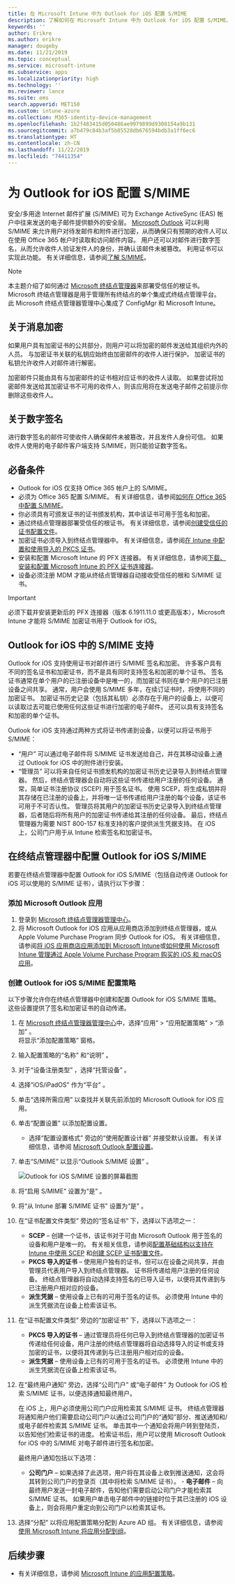 ```yaml
---
title: 在 Microsoft Intune 中为 Outlook for iOS 配置 S/MIME
description: 了解如何在 Microsoft Intune 中为 Outlook for iOS 配置 S/MIME。
keywords: ''
author: Erikre
ms.author: erikre
manager: dougeby
ms.date: 11/21/2019
ms.topic: conceptual
ms.service: microsoft-intune
ms.subservice: apps
ms.localizationpriority: high
ms.technology: ''
ms.reviewer: lance
ms.suite: ems
search.appverid: MET150
ms.custom: intune-azure
ms.collection: M365-identity-device-management
ms.openlocfilehash: 1b2f483415d050486ae9979899d9308154a9b131
ms.sourcegitcommit: a7b479c84b3af5b85528db676594bdb3a1ff6ec6
ms.translationtype: HT
ms.contentlocale: zh-CN
ms.lasthandoff: 11/22/2019
ms.locfileid: "74411354"
---
```

# <a name="configure-smime-with-outlook-for-ios"></a>为 Outlook for iOS 配置 S/MIME

安全/多用途 Internet 邮件扩展 (S/MIME) 可为 Exchange ActiveSync (EAS) 帐户中往来发送的电子邮件提供额外的安全层。 [Microsoft Outlook](https://aka.ms/omsmime) 可以利用 S/MIME 来允许用户对待发邮件和附件进行加密，从而确保只有预期的收件人可以在使用 Office 365 帐户时读取和访问邮件内容。 用户还可以对邮件进行数字签名，从而允许收件人验证发件人的身份，并确认该邮件未被篡改。 利用证书可以实现此功能。 有关详细信息，请参阅[了解 S/MIME](https://docs.microsoft.com/previous-versions/tn-archive/aa995740(v=exchg.65)?redirectedfrom=MSDN)。

> [!NOTE]
> 本主题介绍了如何通过 [Microsoft 终结点管理器](https://go.microsoft.com/fwlink/?linkid=2109431)来部署受信任的根证书。 Microsoft 终结点管理器是用于管理所有终结点的单个集成式终结点管理平台。 此 Microsoft 终结点管理器管理中心集成了 ConfigMgr 和 Microsoft Intune。

## <a name="about-message-encryption"></a>关于消息加密
如果用户具有加密证书的公共部分，则用户可以将加密的邮件发送给其组织内外的人员。 与加密证书关联的私钥应始终由加密邮件的收件人进行保护。 加密证书的私钥允许收件人对邮件进行解密。

加密邮件只能由具有与加密邮件的证书相对应证书的收件人读取。 如果尝试将加密邮件发送给其加密证书不可用的收件人，则该应用将在发送电子邮件之前提示你删除这些收件人。

## <a name="about-digital-signatures"></a>关于数字签名
进行数字签名的邮件可使收件人确保邮件未被篡改，并且发件人身份可信。 如果收件人使用的电子邮件客户端支持 S/MIME，则只能验证数字签名。

## <a name="prerequisites"></a>必备条件
- Outlook for iOS 仅支持 Office 365 帐户上的 S/MIME。
- 必须为 Office 365 配置 S/MIME。 有关详细信息，请参阅[如何在 Office 365中配置 S/MIME](https://techcommunity.microsoft.com/t5/Exchange-Team-Blog/How-to-Configure-S-MIME-in-Office-365/ba-p/584516)。
- 你必须具有可颁发证书的证书颁发机构，其中该证书可用于签名和加密。
- 通过终结点管理器部署受信任的根证书。 有关详细信息，请参阅[创建受信任的证书配置文件](~/protect/certificates-configure.md#create-trusted-certificate-profiles)。
- 加密证书必须导入到终结点管理器中。 有关详细信息，请参阅[在 Intune 中配置和使用导入的 PKCS 证书](~/protect/certificates-imported-pfx-configure.md)。
- 安装和配置 Microsoft Intune 的 PFX 连接器。 有关详细信息，请参阅[下载、安装和配置 Microsoft Intune 的 PFX 证书连接器](~/protect/certificates-imported-pfx-configure.md#download-install-and-configure-the-pfx-certificate-connector-for-microsoft-intune)。
- 设备必须注册 MDM 才能从终结点管理器自动接收受信任的根和 S/MIME 证书。

> [!IMPORTANT]
> 必须下载并安装更新后的 PFX 连接器（版本 6.1911.11.0 或更高版本），Microsoft Intune 才能将 S/MIME 加密证书用于 Outlook for iOS。

## <a name="smime-support-in-outlook-for-ios"></a>Outlook for iOS 中的 S/MIME 支持
Outlook for iOS 支持使用证书对邮件进行 S/MIME 签名和加密。 许多客户具有不同的签名证书和加密证书，而不是具有同时支持签名和加密的单个证书。 签名证书通常在单个用户的已注册设备中是唯一的，而加密证书则在单个用户的已注册设备之间共享。 通常，用户会使用 S/MIME 多年，在续订证书时，将使用不同的加密证书。 加密证书历史记录（包括其私钥）必须存在于用户的设备上，以便可以读取过去可能已使用任何这些证书进行加密的电子邮件。 还可以具有支持签名和加密的单个证书。

Outlook for iOS 支持通过两种方式将证书传递到设备，以便可以将证书用于 S/MIME：

- “用户”  可以通过电子邮件将 S/MIME 证书发送给自己，并在其移动设备上通过 Outlook for iOS 中的附件进行安装。
- “管理员”  可以将来自任何证书颁发机构的加密证书历史记录导入到终结点管理器。 然后，终结点管理器会自动将这些证书传递给用户注册的任何设备。 通常，简单证书注册协议 (SCEP) 用于签名证书。 使用 SCEP，将生成私钥并将其存储在已注册的设备上，并将唯一证书传递给用户注册的每个设备，该证书可用于不可否认性。 管理员将其用户的加密证书历史记录导入到终结点管理器，后者随后将所有用户的加密证书传递给其注册的任何设备。 最后，终结点管理器为需要 NIST 800-157 标准支持的客户提供派生凭据支持。 在 iOS 上，公司门户用于从 Intune 检索签名和加密证书。

## <a name="configuring-outlook-for-ios-smime-in-endpoint-manager"></a>在终结点管理器中配置 Outlook for iOS S/MIME
若要在终结点管理器中配置 Outlook for iOS S/MIME（包括自动传递 Outlook for iOS 可以使用的 S/MIME 证书），请执行以下步骤：

### <a name="add-the-microsoft-outlook-app"></a>添加 Microsoft Outlook 应用
1. 登录到 [Microsoft 终结点管理器管理中心](https://go.microsoft.com/fwlink/?linkid=2109431)。
2. 将 Microsoft Outlook for iOS 应用从应用商店添加到终结点管理器，或从 Apple Volume Purchase Program 同步 Outlook for iOS。 有关详细信息，请参阅[将 iOS 应用商店应用添加到 Microsoft Intune](~/apps/store-apps-ios.md)或[如何使用 Microsoft Intune 管理通过 Apple Volume Purchase Program 购买的 iOS 和 macOS 应用](~/apps/vpp-apps-ios.md)。

### <a name="create-the-outlook-for-ios-smime-configuration-policy"></a>创建 Outlook for iOS S/MIME 配置策略

以下步骤允许你在终结点管理器中创建和配置 Outlook for iOS S/MIME 策略。 这些设置提供了签名和加密证书的自动传递。

1. 在 [Microsoft 终结点管理器管理中心](https://go.microsoft.com/fwlink/?linkid=2109431)中，选择“应用”   > “应用配置策略”   > “添加”  。<br>
将显示“添加配置策略”  窗格。
2. 输入配置策略的“名称”  和“说明”  。
3. 对于“设备注册类型”  ，选择“托管设备”  。
4. 选择“iOS/iPadOS”  作为“平台”  。
5. 单击“选择所需应用”  以查找并关联先前添加的 Microsoft Outlook for iOS 应用。 
6. 单击“配置设置”  以添加配置设置。 
    - 选择“配置设置格式”  旁边的“使用配置设计器”  并接受默认设置。 有关详细信息，请参阅 [Microsoft Outlook 配置设置](~/apps/app-configuration-policies-outlook.md)。
7. 单击“S/MIME”  以显示“Outlook S/MIME 设置”  。

    ![Outlook for iOS S/MIME 设置的屏幕截图](./media/app-configuration-policies-outlook-smime/app-configuration-policies-outlook-smime-01.png)

8. 将“启用 S/MIME”  设置为“是”  。
9. 将“从 Intune 部署 S/MIME 证书”  设置为“是”  。
10. 在“证书配置文件类型”  旁边的“签名证书”  下，选择以下选项之一：
    - **SCEP** – 创建一个证书，该证书对于可由 Microsoft Outlook 用于签名的设备和用户是唯一的。 有关相关信息，请参阅[配置基础结构以支持在 Intune 中使用 SCEP](~/protect/certificates-scep-configure.md) 和[创建 SCEP 证书配置文件](~/protect/certificates-profile-scep.md#create-a-scep-certificate-profile)。 
    - **PKCS 导入的证书** – 使用用户独有的证书，但可以在设备之间共享，并由管理员代表用户导入到终结点管理器。 证书将传递给用户注册的任何设备。 终结点管理器将自动选择支持签名的已导入证书，以便将其传递到与已注册用户相对应的设备。
    - **派生凭据** – 使用设备上已有的可用于签名的证书。 必须使用 Intune 中的派生凭据流在设备上检索该证书。
11. 在“证书配置文件类型”  旁边的“加密证书”  下，选择以下选项之一：
    - **PKCS 导入的证书** – 通过管理员将任何已导入到终结点管理器的加密证书传递给任何设备，用户注册的终结点管理器将自动选择导入的证书或支持加密的证书，以便将其传递到与已注册用户相对应的设备。
    - **派生凭据** – 使用设备上已有的可用于签名的证书。 必须使用 Intune 中的派生凭据流在设备上检索该证书。
12. 在“最终用户通知”  旁边，选择“公司门户”  或“电子邮件”  为 Outlook for iOS 检索 S/MIME 证书，以便选择通知最终用户。

    在 iOS 上，用户必须使用公司门户应用检索其 S/MIME 证书。 终结点管理器将通知用户他们需要启动公司门户以通过公司门户的“通知”部分、推送通知和/或电子邮件检索其 S/MIME 证书。 单击其中一个通知会将用户转到登陆页，以告知他们检索证书的进度。 检索证书后，用户可以使用 Microsoft Outlook for iOS 中的 S/MIME 对电子邮件进行签名和加密。
    
    最终用户通知包括以下选项：
       - **公司门户** – 如果选择了此选项，用户将在其设备上收到推送通知，这会将其转到公司门户的登录页（其中将检索 S/MIME 证书）。
        - **电子邮件** – 向最终用户发送一封电子邮件，告知他们需要启动公司门户才能检索其 S/MIME 证书。 如果用户单击电子邮件中的链接时位于其已注册的 iOS 设备上，则会将用户重定向到公司门户以检索其证书。
    
13. 选择“分配”  以将应用配置策略分配到 Azure AD 组。 有关详细信息，请参阅[使用 Microsoft Intune 将应用分配到组](~/apps/apps-deploy.md)。

## <a name="next-steps"></a>后续步骤

- 有关详细信息，请参阅 [Microsoft Intune 的应用配置策略](app-configuration-policies-overview.md)。
